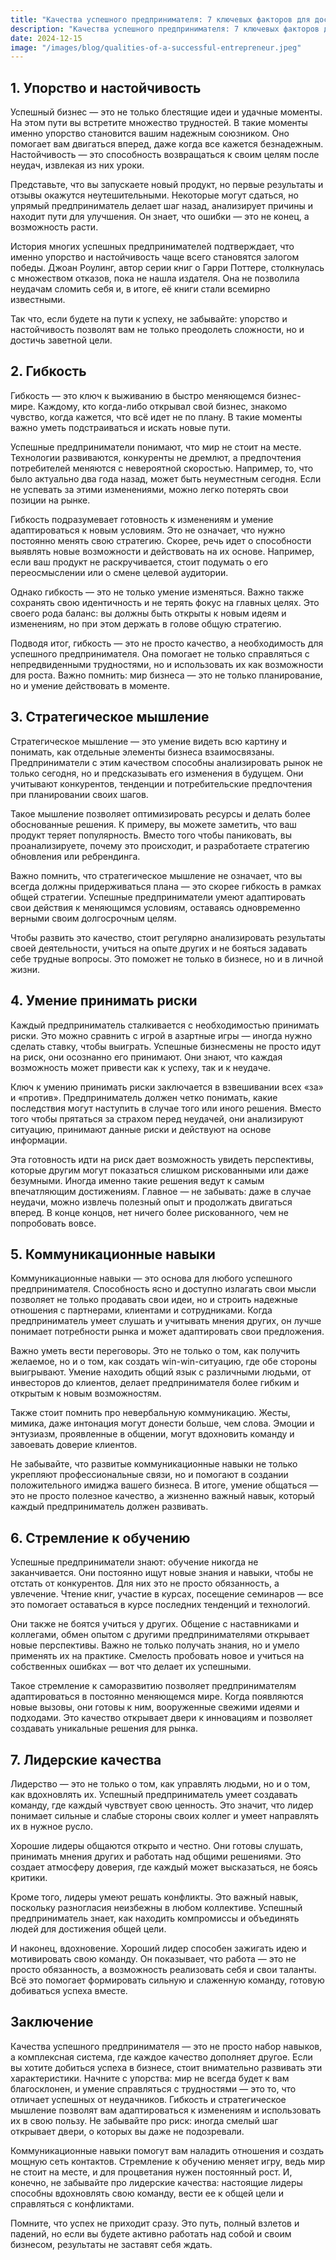 ```yaml
---  
title: "Качества успешного предпринимателя: 7 ключевых факторов для достижения успеха"  
description: "Качества успешного предпринимателя: 7 ключевых факторов для достижения успеха"  
date: 2024-12-15
image: "/images/blog/qualities-of-a-successful-entrepreneur.jpeg" 
---
```


## 1. Упорство и настойчивость

Успешный бизнес — это не только блестящие идеи и удачные моменты. На этом пути вы встретите множество трудностей. В такие моменты именно упорство становится вашим надежным союзником. Оно помогает вам двигаться вперед, даже когда все кажется безнадежным. Настойчивость — это способность возвращаться к своим целям после неудач, извлекая из них уроки.

Представьте, что вы запускаете новый продукт, но первые результаты и отзывы окажутся неутешительными. Некоторые могут сдаться, но упрямый предприниматель делает шаг назад, анализирует причины и находит пути для улучшения. Он знает, что ошибки — это не конец, а возможность расти. 

История многих успешных предпринимателей подтверждает, что именно упорство и настойчивость чаще всего становятся залогом победы. Джоан Роулинг, автор серии книг о Гарри Поттере, столкнулась с множеством отказов, пока не нашла издателя. Она не позволила неудачам сломить себя и, в итоге, её книги стали всемирно известными.

Так что, если будете на пути к успеху, не забывайте: упорство и настойчивость позволят вам не только преодолеть сложности, но и достичь заветной цели.
## 2. Гибкость

Гибкость — это ключ к выживанию в быстро меняющемся бизнес-мире. Каждому, кто когда-либо открывал свой бизнес, знакомо чувство, когда кажется, что всё идет не по плану. В такие моменты важно уметь подстраиваться и искать новые пути.

Успешные предприниматели понимают, что мир не стоит на месте. Технологии развиваются, конкуренты не дремлют, а предпочтения потребителей меняются с невероятной скоростью. Например, то, что было актуально два года назад, может быть неуместным сегодня. Если не успевать за этими изменениями, можно легко потерять свои позиции на рынке.

Гибкость подразумевает готовность к изменениям и умение адаптироваться к новым условиям. Это не означает, что нужно постоянно менять свою стратегию. Скорее, речь идет о способности выявлять новые возможности и действовать на их основе. Например, если ваш продукт не раскручивается, стоит подумать о его переосмыслении или о смене целевой аудитории. 

Однако гибкость — это не только умение изменяться. Важно также сохранять свою идентичность и не терять фокус на главных целях. Это своего рода баланс: вы должны быть открыты к новым идеям и изменениям, но при этом держать в голове общую стратегию. 

Подводя итог, гибкость — это не просто качество, а необходимость для успешного предпринимателя. Она помогает не только справляться с непредвиденными трудностями, но и использовать их как возможности для роста. Важно помнить: мир бизнеса — это не только планирование, но и умение действовать в моменте.
## 3. Стратегическое мышление

Стратегическое мышление — это умение видеть всю картину и понимать, как отдельные элементы бизнеса взаимосвязаны. Предприниматели с этим качеством способны анализировать рынок не только сегодня, но и предсказывать его изменения в будущем. Они учитывают конкурентов, тенденции и потребительские предпочтения при планировании своих шагов. 

Такое мышление позволяет оптимизировать ресурсы и делать более обоснованные решения. К примеру, вы можете заметить, что ваш продукт теряет популярность. Вместо того чтобы паниковать, вы проанализируете, почему это происходит, и разработаете стратегию обновления или ребрендинга. 

Важно помнить, что стратегическое мышление не означает, что вы всегда должны придерживаться плана — это скорее гибкость в рамках общей стратегии. Успешные предприниматели умеют адаптировать свои действия к меняющимся условиям, оставаясь одновременно верными своим долгосрочным целям. 

Чтобы развить это качество, стоит регулярно анализировать результаты своей деятельности, учиться на опыте других и не бояться задавать себе трудные вопросы. Это поможет не только в бизнесе, но и в личной жизни.
## 4. Умение принимать риски

Каждый предприниматель сталкивается с необходимостью принимать риски. Это можно сравнить с игрой в азартные игры — иногда нужно сделать ставку, чтобы выиграть. Успешные бизнесмены не просто идут на риск, они осознанно его принимают. Они знают, что каждая возможность может привести как к успеху, так и к неудаче.

Ключ к умению принимать риски заключается в взвешивании всех «за» и «против». Предприниматель должен четко понимать, какие последствия могут наступить в случае того или иного решения. Вместо того чтобы прятаться за страхом перед неудачей, они анализируют ситуацию, принимают данные риски и действуют на основе информации.

Эта готовность идти на риск дает возможность увидеть перспективы, которые другим могут показаться слишком рискованными или даже безумными. Иногда именно такие решения ведут к самым впечатляющим достижениям. Главное — не забывать: даже в случае неудачи, можно извлечь полезный опыт и продолжать двигаться вперед. В конце концов, нет ничего более рискованного, чем не попробовать вовсе.
## 5. Коммуникационные навыки

Коммуникационные навыки — это основа для любого успешного предпринимателя. Способность ясно и доступно излагать свои мысли позволяет не только продавать свои идеи, но и строить надежные отношения с партнерами, клиентами и сотрудниками. Когда предприниматель умеет слушать и учитывать мнения других, он лучше понимает потребности рынка и может адаптировать свои предложения.

Важно уметь вести переговоры. Это не только о том, как получить желаемое, но и о том, как создать win-win-ситуацию, где обе стороны выигрывают. Умение находить общий язык с различными людьми, от инвесторов до клиентов, делает предпринимателя более гибким и открытым к новым возможностям. 

Также стоит помнить про невербальную коммуникацию. Жесты, мимика, даже интонация могут донести больше, чем слова. Эмоции и энтузиазм, проявленные в общении, могут вдохновить команду и завоевать доверие клиентов.

Не забывайте, что развитые коммуникационные навыки не только укрепляют профессиональные связи, но и помогают в создании положительного имиджа вашего бизнеса. В итоге, умение общаться — это не просто полезное качество, а жизненно важный навык, который каждый предприниматель должен развивать.
## 6. Стремление к обучению

Успешные предприниматели знают: обучение никогда не заканчивается. Они постоянно ищут новые знания и навыки, чтобы не отстать от конкурентов. Для них это не просто обязанность, а увлечение. Чтение книг, участие в курсах, посещение семинаров — все это помогает оставаться в курсе последних тенденций и технологий.

Они также не боятся учиться у других. Общение с наставниками и коллегами, обмен опытом с другими предпринимателями открывает новые перспективы. Важно не только получать знания, но и умело применять их на практике. Смелость пробовать новое и учиться на собственных ошибках — вот что делает их успешными.

Такое стремление к саморазвитию позволяет предпринимателям адаптироваться в постоянно меняющемся мире. Когда появляются новые вызовы, они готовы к ним, вооруженные свежими идеями и подходами. Это качество открывает двери к инновациям и позволяет создавать уникальные решения для рынка.
## 7. Лидерские качества

Лидерство — это не только о том, как управлять людьми, но и о том, как вдохновлять их. Успешный предприниматель умеет создавать команду, где каждый чувствует свою ценность. Это значит, что лидер понимает сильные и слабые стороны своих коллег и умеет направлять их в нужное русло.

Хорошие лидеры общаются открыто и честно. Они готовы слушать, принимать мнения других и работать над общими решениями. Это создает атмосферу доверия, где каждый может высказаться, не боясь критики. 

Кроме того, лидеры умеют решать конфликты. Это важный навык, поскольку разногласия неизбежны в любом коллективе. Успешный предприниматель знает, как находить компромиссы и объединять людей для достижения общей цели.

И наконец, вдохновение. Хороший лидер способен зажигать идею и мотивировать свою команду. Он показывает, что работа — это не просто обязанность, а возможность реализовать себя и свои таланты. Всё это помогает формировать сильную и слаженную команду, готовую добиваться успеха вместе.
## Заключение

Качества успешного предпринимателя — это не просто набор навыков, а комплексная система, где каждое качество дополняет другое. Если вы хотите добиться успеха в бизнесе, стоит внимательно развивать эти характеристики. Начните с упорства: мир не всегда будет к вам благосклонен, и умение справляться с трудностями — это то, что отличает успешных от неудачников. Гибкость и стратегическое мышление позволят вам адаптироваться к изменениям и использовать их в свою пользу. Не забывайте про риск: иногда смелый шаг открывает двери, о которых вы даже не подозревали.

Коммуникационные навыки помогут вам наладить отношения и создать мощную сеть контактов. Стремление к обучению меняет игру, ведь мир не стоит на месте, и для процветания нужен постоянный рост. И, конечно, не забывайте про лидерские качества: настоящие лидеры способны вдохновлять свою команду, вести ее к общей цели и справляться с конфликтами.

Помните, что успех не приходит сразу. Это путь, полный взлетов и падений, но если вы будете активно работать над собой и своим бизнесом, результаты не заставят себя ждать.